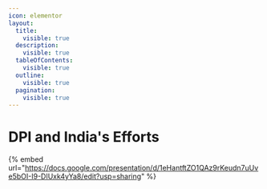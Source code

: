```yaml
---
icon: elementor
layout:
  title:
    visible: true
  description:
    visible: true
  tableOfContents:
    visible: true
  outline:
    visible: true
  pagination:
    visible: true
---
```


# DPI and India's Efforts



{% embed url="https://docs.google.com/presentation/d/1eHantftZO1QAz9rKeudn7uUve5bOI-I9-DIUxk4yYa8/edit?usp=sharing" %}
